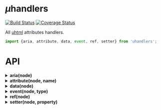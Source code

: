 # <em>µ</em>handlers

[![Build Status](https://travis-ci.com/WebReflection/uhandlers.svg?branch=master)](https://travis-ci.com/WebReflection/uhandlers) [![Coverage Status](https://coveralls.io/repos/github/WebReflection/uhandlers/badge.svg?branch=master)](https://coveralls.io/github/WebReflection/uhandlers?branch=master)

All [µhtml](https://github.com/WebReflection/uhtml#readme) attributes handlers.

```js
import {aria, attribute, data, event, ref, setter} from 'uhandlers';
```

# API

<details>
  <summary><strong>aria(node)</strong></summary>

Given an object, assign all `aria-` attributes and `role` to the node.

```js
const node = document.createElement('div');
const ariaHandler = aria(node);
ariaHandler({role: 'button', labelledBy: 'id'});
node.outerHTML;
// <div role="button" aria-labelledby="id"></div>
```

</details>

<details>
  <summary><strong>attribute(node, name)</strong></summary>

Handle a generic attribute `name`, updating it when its value changes.

```js
const node = document.createElement('div');
const attributeHandler = attribute(node, 'test');
attributeHandler('value');
node.outerHTML;
// <div test="value"></div>
```

If the passed value is either `null` or `undefined`, the node is being removed.

```js
attributeHandler(null);
node.outerHTML;
// <div></div>
```

</details>

<details>
  <summary><strong>data(node)</strong></summary>

Given an object, assign all keys to the node `dataset`.

```js
const node = document.createElement('div');
const dataHandler = data(node);
dataHandler({anyKey: 'value'});
node.outerHTML;
// <div data-any-key="value"></div>
```

</details>

<details>
  <summary><strong>event(node, type)</strong></summary>

Given a `listener` or a `[listener, options]` array, add or remove events listeners whenever different from the previous time.

```js
const node = document.createElement('div');
const eventHandler = event(node, 'click');
eventHandler([e => console.log(e.type), {once: true}]);
node.click();
// "click"
node.click();
```

</details>

<details>
  <summary><strong>ref(node)</strong></summary>

Add current `node` to `ref.current` or pass `node` to the `callback`.

```js
const node = document.createElement('div');
const refHandler = ref(node);
const reference = {current: null};
refHandler(reference);
reference.current === node; // true
```

</details>

<details>
  <summary><strong>setter(node, property)</strong></summary>

Directly assign any value to a node property.

```js
const node = document.createElement('div');
const setterHandler = setter(node, 'className');
setterHandler('a b c');
node.outerHTML;
// <div class="a b c"></div>
```

</details>
